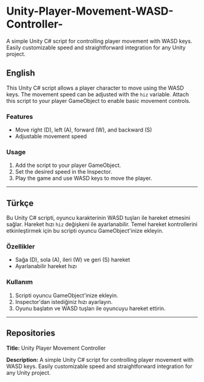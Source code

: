 # Unity-Player-Movement-WASD-Controller-
A simple Unity C# script for controlling player movement with WASD keys. Easily customizable speed and straightforward integration for any Unity project.

## English

This Unity C# script allows a player character to move using the WASD keys. The movement speed can be adjusted with the `hiz` variable. Attach this script to your player GameObject to enable basic movement controls.

### Features
- Move right (D), left (A), forward (W), and backward (S)
- Adjustable movement speed

### Usage
1. Add the script to your player GameObject.
2. Set the desired speed in the Inspector.
3. Play the game and use WASD keys to move the player.

---

## Türkçe

Bu Unity C# scripti, oyuncu karakterinin WASD tuşları ile hareket etmesini sağlar. Hareket hızı `hiz` değişkeni ile ayarlanabilir. Temel hareket kontrollerini etkinleştirmek için bu scripti oyuncu GameObject'inize ekleyin.

### Özellikler
- Sağa (D), sola (A), ileri (W) ve geri (S) hareket
- Ayarlanabilir hareket hızı

### Kullanım
1. Scripti oyuncu GameObject'inize ekleyin.
2. Inspector'dan istediğiniz hızı ayarlayın.
3. Oyunu başlatın ve WASD tuşları ile oyuncuyu hareket ettirin.

---

## Repositories

**Title:** Unity Player Movement Controller

**Description:**
A simple Unity C# script for controlling player movement with WASD keys. Easily customizable speed and straightforward integration for any Unity project.
